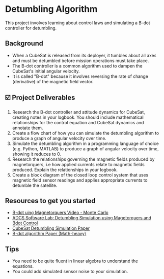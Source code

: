 # Detumbling Algorithm
This project involves learning about control laws and simulating a B-dot controller for detumbling.

## Background
- When a CubeSat is released from its deployer, it tumbles about all axes and must be detumbled before mission operations must take place. 
- The B-dot controller is a common algorithm used to dampen the CubeSat's initial angular velocity.
- It is called "B-dot" because it involves reversing the rate of change (derivative) of the magnetic field vector.

## ☑️ Project Deliverables
1. Research the B-dot controller and attitude dynamics for CubeSat, creating notes in your logbook. You should include mathematical relationships for the control equation and CubeSat dynamics and annotate them.
2. Create a flow chart of how you can simulate the detumbling algorithm to produce a graph of angular velocity over time.
3. Simulate the detumbling algorithm in a programming language of choice (e.g. Python, MATLAB) to produce a graph of angular velocity over time, showing it reduces to 0.
4. Research the relationships governing the magnetic fields produced by magnetorquers, i.e how applied currents relate to magnetic fields produced. Explain the relationships in your logbook. 
5. Create a block diagram of the closed loop control system that uses magnetic field sensor readings and applies appropriate currents to detumble the satellite. 

## Resources to get you started
- [B-dot uing Magnetorquers Video - Monte Carlo](https://www.youtube.com/watch?v=uNZeDMmDdbo&list=PL_D7_GvGz-v3mDQ9iR-cfjXsQf4DeR1_H&index=8&t=398s&ab_channel=MonteCarlos)
- [ADCS Software Lab: Detumbling Simulation using Magetorquers and Bdot Control](https://pressbooks-dev.oer.hawaii.edu/epet302/chapter/software-lab-detumbling-simulation-using-magetorquers-and-bdot-control/)
- [CubeSat Detumbling Simulation Paper](https://www.researchgate.net/publication/369627277_CubeSat_Detumbling_Simulation)
- [B-dot algorithm Paper (Math-heavy)](https://ieeexplore.ieee.org/stamp/stamp.jsp?tp=&arnumber=7171005)

## Tips
- You need to be quite fluent in linear algebra to understand the equations.
- You could add simulated sensor noise to your simulation.
